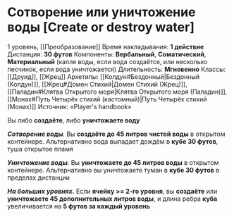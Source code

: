 # Сотворение или уничтожение воды [Create or destroy water]
1 уровень, [[Преобразование]]
Время накладывания: **1 действие**
Дистанция: **30 футов**
Компоненты: **Вербальный**, **Соматический**, **Материальный** (капля воды, если вода создаётся, или несколько песчинок, если вода уничтожается)
Длительность: **Мгновенно**
Классы: [[Друид]], [[Жрец]]
Архетипы: [[Колдун#Бездонный|Бездонный (Колдун)]], [[Жрец#Домен Стихий|Домен Стихий (Жрец)]], [[Паладин#Клятва Открытого моря|Клятва Открытого моря (Паладин)]], [[Монах#Путь Четырёх стихий (кастомный)|Путь Четырёх стихий (Монах)]]
Источник: «Player's handbook»

Вы либо **создаёте**, либо **уничтожаете воду**

_**Сотворение воды**._ Вы **создаёте до 45 литров чистой воды** в открытом контейнере. Альтернативно вода выпадает дождём в **кубе 30 футов**, туша открытое пламя

_**Уничтожение воды**._ Вы **уничтожаете до 45 литров воды** в открытом контейнере. Альтернативно вы уничтожаете туман в **кубе 30 футов** в пределах дистанции

**_На больших уровнях._** Если **ячейку >= 2-го уровня**, вы **создаёте** или **уничтожаете 45 дополнительных литров воды**, и длина ребра **куба** увеличивается на **5 футов за каждый уровень**